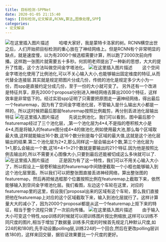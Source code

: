 ```yaml
---
title: 目标检测-SPPNet
date: 2020-01-05 21:15:40
tags: [目标检测,论文解读,RCNN,算法,图像处理,SPP]
categories: 
- 论文解读
---
```


![在这里插入图片描述](1.png)
　　哈喽大家好，我是蒙特卡洛家的树。RCNN横空出世之后，人们开始把目标检测的重心放在了神经网络上。但是RCNN有个非常明显的缺点，就是速度慢，以为有2000个候选框需要计算，所以跑了2000次前向传播。这样跑一张图片就需要五十多秒。何凯明老师提出了一种新的思想，大大的提升了性能，这个方法叫做空间金字塔池化。
![在这里插入图片描述](2.png)
　　这个空间金字塔池化使用了比例池化,可以不关心输入大小,也能够输出固定维度的特征,从而代替全连接层.其实就是规定把图片分成几份，传统的池化是规定多少大小为一份，而spp是直接约定分成几份，至于一份的大小就可变了。 另外还有一个改进是特征共享，原先2000个proposal分别进入神经网络去算出2000个特征，这样效率是非常低下的。经过实验spp证明了只需要把原图走一遍神经网络，得出最后一个featuremap，因为有了空间金字塔池化层，不管输入是什么输出大小都是一样的，所以这时候把最后那层featuremap按照比例裁剪，再分别丢进池化层输出特征
![在这里插入图片描述](3.png)
　　先说比例池化，我们可以看到，图中最后那个featuremap经过了三个池化层，,第一个池化层为4\*4,不是指的卷积核大小是4\*4,而是将输入的feature图分成4\*4的做池化,例如使用最大池,那么每个区域取最大值,这样就能输出16个数,这16个数分别是每个区域的最大值,这就是这个池化层输出的结果.第二个池化层为2\*2,那么同样这一层会输出4个数,第三个池化层为1\*1,那么会输出一个数,这16+4+1=21个数就是要输出的21个特征.因为他是按照比例去输出的,所以不需要关心图像大小,只要到最后还能被切成这么多块就可以了.
![在这里插入图片描述](4.png)
　　正是因为有了这一特性，我们可以不用关心输入大小了，所以假设上一层卷积输出的featuremap中间随便截取一个小框也能够输入到这个池化层里面。所以我们可以把整张图直接丢进神经网络，算出整张图的featuremap，然后再把候选框那个位置按照比例在featuremap上截取下来，依然能够输入到空间金字塔池化层。我们看图，左边这个车轮在这里，对应的featuremap里的这里，假设我们proposal出来的区域有这个车轮，那么我们直接把他在featuremap上对应的这个区域截取下来，输入到池化层就行了。这样计算量大大的减小了，因为2000个proposal都是从这一个featuremap上抠下来的特征，相当于整个流程只做了一次前向传播。
![在这里插入图片描述](5.png)
　　由于输入大小可变这个特性,spp训练的时候就可以把训练图片按比例缩放,这样可以训练不同尺度的图片,相当于增加了数据量.训练多尺度的时候首先规定几种默认尺度,如224的和180的,先手动设置polling层,训练224的一个回合,然后在更改polling层训练180的，这样来回交替，据验证效果要比一个尺度的更好。

